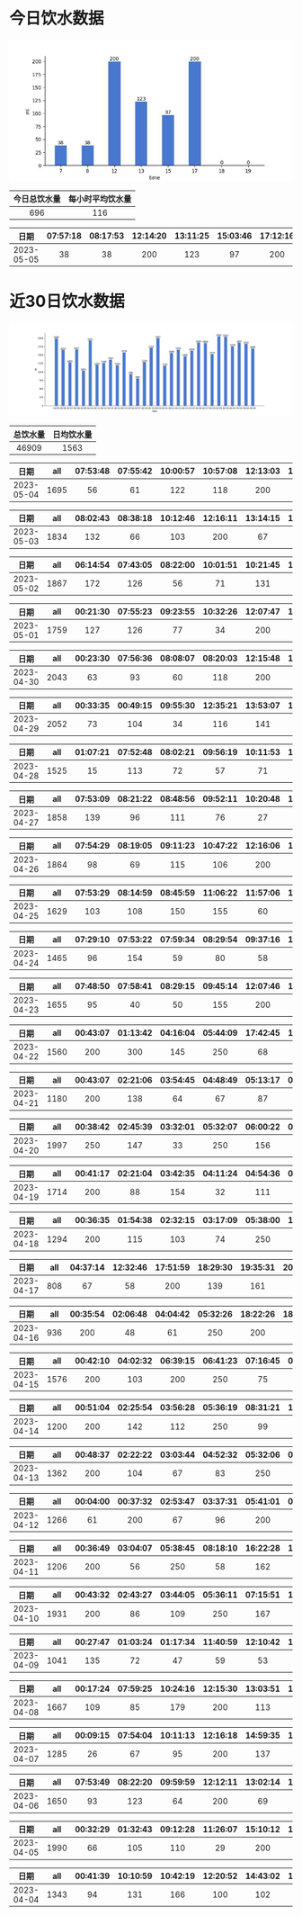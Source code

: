 # 今日饮水数据

<div align=center>
<img src="today.jpg" style="zoom: 100%;" />

| 今日总饮水量 | 每小时平均饮水量 |
| :----: | :----: |
| 696 | 116 |
</div>

| 日期 | 07:57:18 | 08:17:53 | 12:14:20 | 13:11:25 | 15:03:46 | 17:12:16 |
| :----: | :----: | :----: | :----: | :----: | :----: | :----: |
| 2023-05-05 | 38 | 38 | 200 | 123 | 97 | 200 |

# 近30日饮水数据

<div align=center>
<img src="30.jpg"style="zoom: 100%;" />

| 总饮水量 | 日均饮水量 |
| :----: | :----: |
| 46909 | 1563 |
</div>

| 日期 | all | 07:53:48 | 07:55:42 | 10:00:57 | 10:57:08 | 12:13:03 | 13:04:47 | 15:07:02 | 15:12:21 | 16:18:59 | 16:50:42 | 17:16:46 | 19:45:53 | 22:40:39 |
| :----: | :----: | :----: | :----: | :----: | :----: | :----: | :----: | :----: | :----: | :----: | :----: | :----: | :----: | :----: |
| 2023-05-04 | 1695 | 56 | 61 | 122 | 118 | 200 | 64 | 136 | 105 | 144 | 111 | 200 | 128 | 250 |

| 日期 | all | 08:02:43 | 08:38:18 | 10:12:46 | 12:16:11 | 13:14:15 | 14:42:07 | 15:51:32 | 17:26:19 | 17:56:27 | 19:56:05 | 20:59:57 | 21:56:00 | 23:03:07 | 23:15:48 |
| :----: | :----: | :----: | :----: | :----: | :----: | :----: | :----: | :----: | :----: | :----: | :----: | :----: | :----: | :----: | :----: |
| 2023-05-03 | 1834 | 132 | 66 | 103 | 200 | 67 | 164 | 151 | 158 | 54 | 250 | 123 | 65 | 51 | 250 |

| 日期 | all | 06:14:54 | 07:43:05 | 08:22:00 | 10:01:51 | 10:21:45 | 12:19:44 | 13:18:54 | 14:21:51 | 15:04:39 | 16:04:46 | 17:14:40 | 19:44:52 | 21:23:00 | 21:50:45 | 23:56:22 |
| :----: | :----: | :----: | :----: | :----: | :----: | :----: | :----: | :----: | :----: | :----: | :----: | :----: | :----: | :----: | :----: | :----: |
| 2023-05-02 | 1867 | 172 | 126 | 56 | 71 | 131 | 200 | 74 | 141 | 174 | 79 | 200 | 43 | 53 | 250 | 97 |

| 日期 | all | 00:21:30 | 07:55:23 | 09:23:55 | 10:32:26 | 12:07:47 | 13:07:07 | 15:11:23 | 17:13:51 | 19:14:00 | 22:13:13 | 22:30:24 | 23:06:04 | 23:36:25 |
| :----: | :----: | :----: | :----: | :----: | :----: | :----: | :----: | :----: | :----: | :----: | :----: | :----: | :----: | :----: |
| 2023-05-01 | 1759 | 127 | 126 | 77 | 34 | 200 | 400 | 65 | 200 | 136 | 63 | 201 | 67 | 63 |

| 日期 | all | 00:23:30 | 07:56:36 | 08:08:07 | 08:20:03 | 12:15:48 | 13:22:11 | 16:07:57 | 16:38:49 | 17:15:36 | 17:46:19 | 19:39:39 | 19:56:47 | 21:18:42 | 21:34:07 | 22:31:59 |
| :----: | :----: | :----: | :----: | :----: | :----: | :----: | :----: | :----: | :----: | :----: | :----: | :----: | :----: | :----: | :----: | :----: |
| 2023-04-30 | 2043 | 63 | 93 | 60 | 118 | 200 | 400 | 63 | 17 | 200 | 112 | 123 | 122 | 100 | 250 | 122 |

| 日期 | all | 00:33:35 | 00:49:15 | 09:55:30 | 12:35:21 | 13:53:07 | 14:24:08 | 16:04:54 | 17:04:25 | 17:42:20 | 18:03:40 | 19:02:14 | 19:10:45 | 19:40:22 | 20:18:16 | 21:13:32 | 21:35:52 | 22:24:56 | 23:24:51 | 23:57:23 | 23:57:38 |
| :----: | :----: | :----: | :----: | :----: | :----: | :----: | :----: | :----: | :----: | :----: | :----: | :----: | :----: | :----: | :----: | :----: | :----: | :----: | :----: | :----: | :----: |
| 2023-04-29 | 2052 | 73 | 104 | 34 | 116 | 141 | 47 | 72 | 77 | 56 | 189 | 87 | 51 | 132 | 46 | 250 | 137 | 150 | 66 | 163 | 61 |

| 日期 | all | 01:07:21 | 07:52:48 | 08:02:21 | 09:56:19 | 10:11:53 | 11:43:22 | 12:19:25 | 13:19:24 | 14:11:53 | 14:57:59 | 15:41:32 | 18:52:39 | 19:26:44 | 20:11:27 | 21:12:30 | 21:56:55 | 23:45:45 |
| :----: | :----: | :----: | :----: | :----: | :----: | :----: | :----: | :----: | :----: | :----: | :----: | :----: | :----: | :----: | :----: | :----: | :----: | :----: |
| 2023-04-28 | 1525 | 15 | 113 | 72 | 57 | 71 | 62 | 200 | 111 | 123 | 13 | 93 | 109 | 51 | 250 | 54 | 63 | 68 |

| 日期 | all | 07:53:09 | 08:21:22 | 08:48:56 | 09:52:11 | 10:20:48 | 11:39:07 | 12:11:18 | 13:03:53 | 14:13:39 | 15:02:23 | 17:13:29 | 17:52:00 | 18:27:18 | 21:24:35 | 22:24:27 | 22:55:54 | 23:32:59 |
| :----: | :----: | :----: | :----: | :----: | :----: | :----: | :----: | :----: | :----: | :----: | :----: | :----: | :----: | :----: | :----: | :----: | :----: | :----: |
| 2023-04-27 | 1858 | 139 | 96 | 111 | 76 | 27 | 167 | 106 | 94 | 57 | 93 | 200 | 34 | 163 | 250 | 106 | 84 | 55 |

| 日期 | all | 07:54:29 | 08:19:05 | 09:11:23 | 10:47:22 | 12:16:06 | 13:05:00 | 13:19:25 | 14:28:37 | 15:02:26 | 16:23:12 | 17:14:57 | 17:45:48 | 21:45:55 | 22:05:50 | 23:03:59 | 23:49:20 |
| :----: | :----: | :----: | :----: | :----: | :----: | :----: | :----: | :----: | :----: | :----: | :----: | :----: | :----: | :----: | :----: | :----: | :----: |
| 2023-04-26 | 1864 | 98 | 69 | 115 | 106 | 200 | 77 | 68 | 131 | 100 | 49 | 200 | 102 | 250 | 83 | 133 | 83 |

| 日期 | all | 07:53:29 | 08:14:59 | 08:45:59 | 11:06:22 | 11:57:06 | 12:09:08 | 16:27:17 | 17:27:04 | 17:28:36 | 18:50:36 | 22:15:50 | 23:10:13 | 23:29:10 | 23:57:59 |
| :----: | :----: | :----: | :----: | :----: | :----: | :----: | :----: | :----: | :----: | :----: | :----: | :----: | :----: | :----: | :----: |
| 2023-04-25 | 1629 | 103 | 108 | 150 | 155 | 60 | 200 | 115 | 200 | 26 | 49 | 250 | 86 | 40 | 87 |

| 日期 | all | 07:29:10 | 07:53:22 | 07:59:34 | 08:29:54 | 09:37:16 | 10:15:08 | 12:13:44 | 15:13:29 | 16:27:44 | 16:53:38 | 19:32:45 | 21:32:56 | 22:37:26 | 22:52:35 | 23:37:45 | 23:54:59 |
| :----: | :----: | :----: | :----: | :----: | :----: | :----: | :----: | :----: | :----: | :----: | :----: | :----: | :----: | :----: | :----: | :----: | :----: |
| 2023-04-24 | 1465 | 96 | 154 | 59 | 80 | 58 | 63 | 200 | 68 | 100 | 26 | 250 | 91 | 42 | 67 | 93 | 18 |

| 日期 | all | 07:48:50 | 07:58:41 | 08:29:15 | 09:45:14 | 12:07:46 | 13:37:43 | 15:04:08 | 16:26:57 | 16:58:36 | 17:21:30 | 18:08:03 | 19:09:15 | 20:24:48 | 22:34:23 | 23:53:44 |
| :----: | :----: | :----: | :----: | :----: | :----: | :----: | :----: | :----: | :----: | :----: | :----: | :----: | :----: | :----: | :----: | :----: |
| 2023-04-23 | 1655 | 95 | 40 | 50 | 155 | 200 | 147 | 61 | 113 | 58 | 200 | 96 | 67 | 70 | 250 | 53 |

| 日期 | all | 00:43:07 | 01:13:42 | 04:16:04 | 05:44:09 | 17:42:45 | 18:05:05 | 19:05:13 | 20:05:46 | 22:05:29 | 22:48:42 | 23:03:28 |
| :----: | :----: | :----: | :----: | :----: | :----: | :----: | :----: | :----: | :----: | :----: | :----: | :----: |
| 2023-04-22 | 1560 | 200 | 300 | 145 | 250 | 68 | 82 | 100 | 67 | 40 | 58 | 250 |

| 日期 | all | 00:43:07 | 02:21:06 | 03:54:45 | 04:48:49 | 05:13:17 | 05:29:34 | 08:29:38 | 16:35:29 | 17:09:01 | 18:20:38 | 23:27:23 |
| :----: | :----: | :----: | :----: | :----: | :----: | :----: | :----: | :----: | :----: | :----: | :----: | :----: |
| 2023-04-21 | 1180 | 200 | 138 | 64 | 67 | 87 | 250 | 19 | 74 | 36 | 115 | 130 |

| 日期 | all | 00:38:42 | 02:45:39 | 03:32:01 | 05:32:07 | 06:00:22 | 07:06:20 | 07:40:23 | 08:09:49 | 16:59:04 | 17:25:32 | 18:25:13 | 19:00:43 | 19:27:50 | 20:30:20 | 21:54:50 |
| :----: | :----: | :----: | :----: | :----: | :----: | :----: | :----: | :----: | :----: | :----: | :----: | :----: | :----: | :----: | :----: | :----: |
| 2023-04-20 | 1997 | 250 | 147 | 33 | 250 | 156 | 94 | 158 | 107 | 101 | 95 | 100 | 137 | 61 | 122 | 186 |

| 日期 | all | 00:41:17 | 02:21:04 | 03:42:35 | 04:11:24 | 04:54:36 | 05:43:12 | 08:20:42 | 16:20:28 | 17:32:36 | 17:32:43 | 19:00:44 | 21:14:31 | 22:06:21 | 23:06:49 |
| :----: | :----: | :----: | :----: | :----: | :----: | :----: | :----: | :----: | :----: | :----: | :----: | :----: | :----: | :----: | :----: |
| 2023-04-19 | 1714 | 200 | 88 | 154 | 32 | 111 | 250 | 105 | 85 | 38 | 262 | 117 | 140 | 79 | 53 |

| 日期 | all | 00:36:35 | 01:54:38 | 02:32:15 | 03:17:09 | 05:38:00 | 17:08:50 | 18:24:01 | 20:30:50 | 21:28:50 |
| :----: | :----: | :----: | :----: | :----: | :----: | :----: | :----: | :----: | :----: | :----: |
| 2023-04-18 | 1294 | 200 | 115 | 103 | 74 | 250 | 51 | 300 | 105 | 96 |

| 日期 | all | 04:37:14 | 12:32:46 | 17:51:59 | 18:29:30 | 19:35:31 | 20:32:30 | 21:51:52 |
| :----: | :----: | :----: | :----: | :----: | :----: | :----: | :----: | :----: |
| 2023-04-17 | 808 | 67 | 58 | 200 | 139 | 161 | 122 | 61 |

| 日期 | all | 00:35:54 | 02:06:48 | 04:04:42 | 05:32:26 | 18:22:26 | 18:36:40 | 23:28:41 |
| :----: | :----: | :----: | :----: | :----: | :----: | :----: | :----: | :----: |
| 2023-04-16 | 936 | 200 | 48 | 61 | 250 | 200 | 119 | 58 |

| 日期 | all | 00:42:10 | 04:02:32 | 06:39:15 | 06:41:23 | 07:16:45 | 08:23:06 | 18:47:30 | 19:11:31 | 19:38:05 | 20:32:39 | 21:01:13 | 22:39:08 | 22:52:29 |
| :----: | :----: | :----: | :----: | :----: | :----: | :----: | :----: | :----: | :----: | :----: | :----: | :----: | :----: | :----: |
| 2023-04-15 | 1576 | 200 | 103 | 200 | 250 | 75 | 38 | 124 | 97 | 104 | 109 | 94 | 92 | 90 |

| 日期 | all | 00:51:04 | 02:25:54 | 03:56:28 | 05:36:19 | 08:31:21 | 17:41:52 | 18:42:45 | 20:31:21 | 22:22:40 |
| :----: | :----: | :----: | :----: | :----: | :----: | :----: | :----: | :----: | :----: | :----: |
| 2023-04-14 | 1200 | 200 | 142 | 112 | 250 | 99 | 56 | 87 | 124 | 130 |

| 日期 | all | 00:48:37 | 02:22:22 | 03:03:44 | 04:52:32 | 05:32:06 | 07:35:45 | 15:01:59 | 16:57:10 | 18:43:13 | 20:51:07 | 21:10:51 | 22:13:34 |
| :----: | :----: | :----: | :----: | :----: | :----: | :----: | :----: | :----: | :----: | :----: | :----: | :----: | :----: |
| 2023-04-13 | 1362 | 200 | 104 | 67 | 83 | 250 | 129 | 148 | 54 | 59 | 118 | 92 | 58 |

| 日期 | all | 00:04:00 | 00:37:32 | 02:53:47 | 03:37:31 | 05:41:01 | 08:35:24 | 16:05:35 | 16:53:02 | 18:23:23 | 20:33:34 | 22:04:13 |
| :----: | :----: | :----: | :----: | :----: | :----: | :----: | :----: | :----: | :----: | :----: | :----: | :----: |
| 2023-04-12 | 1266 | 61 | 200 | 67 | 96 | 200 | 74 | 94 | 18 | 300 | 107 | 49 |

| 日期 | all | 00:36:49 | 03:04:07 | 05:38:45 | 08:18:10 | 16:22:28 | 18:34:33 | 19:04:51 | 19:31:59 | 20:22:11 | 21:12:19 |
| :----: | :----: | :----: | :----: | :----: | :----: | :----: | :----: | :----: | :----: | :----: | :----: |
| 2023-04-11 | 1206 | 200 | 56 | 250 | 58 | 162 | 75 | 109 | 88 | 44 | 164 |

| 日期 | all | 00:43:32 | 02:43:27 | 03:44:05 | 05:36:11 | 07:15:51 | 14:53:28 | 15:59:06 | 16:04:15 | 16:24:31 | 16:53:29 | 17:44:43 | 20:29:19 | 21:23:25 | 21:55:29 | 22:26:12 |
| :----: | :----: | :----: | :----: | :----: | :----: | :----: | :----: | :----: | :----: | :----: | :----: | :----: | :----: | :----: | :----: | :----: |
| 2023-04-10 | 1931 | 200 | 86 | 109 | 250 | 167 | 119 | 200 | 85 | 108 | 111 | 100 | 105 | 89 | 135 | 67 |

| 日期 | all | 00:27:47 | 01:03:24 | 01:17:34 | 11:40:59 | 12:10:42 | 13:28:28 | 14:08:42 | 15:20:33 | 16:39:36 | 17:12:36 | 19:06:05 | 23:00:02 |
| :----: | :----: | :----: | :----: | :----: | :----: | :----: | :----: | :----: | :----: | :----: | :----: | :----: | :----: |
| 2023-04-09 | 1041 | 135 | 72 | 47 | 59 | 53 | 300 | 118 | 78 | 22 | 19 | 61 | 77 |

| 日期 | all | 00:17:24 | 07:59:25 | 10:24:16 | 12:15:30 | 13:03:51 | 14:37:01 | 15:12:06 | 16:34:26 | 17:12:08 | 18:50:49 | 20:01:38 | 21:42:14 | 23:14:43 |
| :----: | :----: | :----: | :----: | :----: | :----: | :----: | :----: | :----: | :----: | :----: | :----: | :----: | :----: | :----: |
| 2023-04-08 | 1667 | 109 | 85 | 179 | 200 | 113 | 65 | 35 | 99 | 200 | 128 | 111 | 250 | 93 |

| 日期 | all | 00:09:15 | 07:54:04 | 10:11:13 | 12:16:18 | 14:59:35 | 16:10:02 | 18:48:42 | 20:18:28 | 21:25:51 | 22:36:50 | 23:19:16 | 23:45:29 |
| :----: | :----: | :----: | :----: | :----: | :----: | :----: | :----: | :----: | :----: | :----: | :----: | :----: | :----: |
| 2023-04-07 | 1285 | 26 | 67 | 95 | 200 | 137 | 66 | 99 | 250 | 103 | 82 | 90 | 70 |

| 日期 | all | 07:53:49 | 08:22:20 | 09:59:59 | 12:12:11 | 13:02:14 | 14:59:32 | 17:08:26 | 20:19:04 | 20:54:05 | 21:24:14 | 22:23:45 | 23:23:31 |
| :----: | :----: | :----: | :----: | :----: | :----: | :----: | :----: | :----: | :----: | :----: | :----: | :----: | :----: |
| 2023-04-06 | 1650 | 93 | 123 | 64 | 200 | 69 | 180 | 200 | 158 | 75 | 100 | 250 | 138 |

| 日期 | all | 00:32:29 | 01:32:43 | 09:12:28 | 11:26:07 | 15:10:12 | 16:10:26 | 16:48:42 | 17:32:53 | 18:02:57 | 19:00:55 | 19:49:28 | 20:56:41 | 21:39:54 | 22:09:53 | 23:33:53 | 23:37:57 |
| :----: | :----: | :----: | :----: | :----: | :----: | :----: | :----: | :----: | :----: | :----: | :----: | :----: | :----: | :----: | :----: | :----: | :----: |
| 2023-04-05 | 1990 | 66 | 105 | 110 | 29 | 200 | 77 | 111 | 129 | 132 | 137 | 105 | 400 | 80 | 83 | 110 | 116 |

| 日期 | all | 00:41:39 | 10:10:59 | 10:42:19 | 12:20:52 | 14:43:02 | 17:18:35 | 17:58:46 | 20:47:38 | 21:43:32 | 23:13:29 |
| :----: | :----: | :----: | :----: | :----: | :----: | :----: | :----: | :----: | :----: | :----: | :----: |
| 2023-04-04 | 1343 | 94 | 131 | 166 | 100 | 102 | 200 | 146 | 82 | 250 | 72 |

